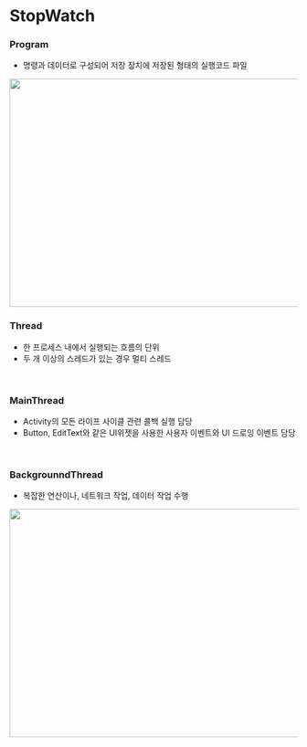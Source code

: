 # StopWatch  

### Program
  - 명령과 데이터로 구성되어 저장 장치에 저장된 형태의 실행코드 파일
<img src="https://github.com/Seoin-A/StopWatch/assets/129828463/899dcd95-f5f4-4796-81a7-e78ab4b7c4fe).png" width="600" height="400"/>

<br>

### Thread
  - 한 프로세스 내에서 실행되는 흐름의 단위
  - 두 개 이상의 스레드가 있는 경우 멀티 스레드

<br>

### MainThread
  - Activity의 모든 라이프 사이클 관련 콜백 실행 담당
  - Button, EditText와 같은 UI위젯을 사용한 사용자 이벤트와 UI 드로잉 이벤트 담당

<br>


### BackgrounndThread 
  - 복잡한 연산이나, 네트워크 작업, 데이터 작업 수행
  <img src="https://github.com/Seoin-A/StopWatch/assets/129828463/142385af-8fca-42fa-8300-a88fc020255a" width="700" height="400"/>




